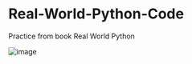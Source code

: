 # Real-World-Python-Code
Practice from book Real World Python 

![image](https://user-images.githubusercontent.com/102192149/210292196-ecfbc654-4e17-4b1f-9a7b-14551aa673dc.png)
